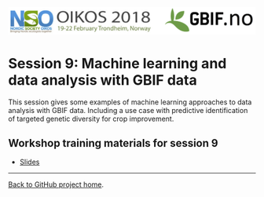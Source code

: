 ![](../demo_data/NSO_2018_GBIF_NO.png "NSO 2018")


# Session 9: Machine learning and data analysis with GBIF data

This session gives some examples of machine learning approaches to data analysis with GBIF data. Including a use case with predictive identification of targeted genetic diversity for crop improvement.


## Workshop training materials for session 9

 * [Slides](./slides)

 

***

[Back to GitHub project home](https://github.com/GBIF-Europe/nordic_oikos_2018_r).
